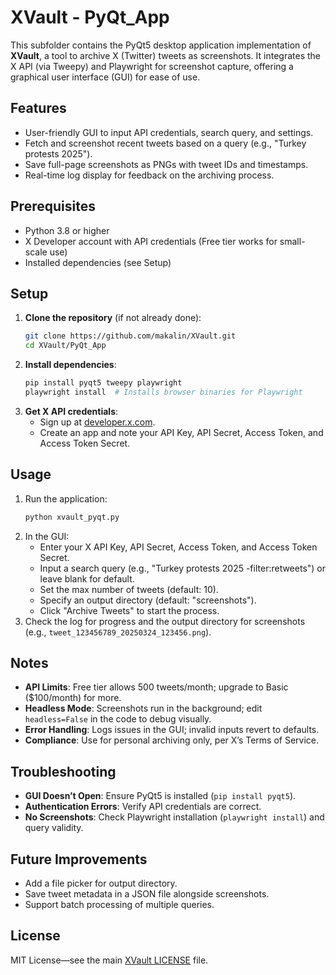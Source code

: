 # XVault - PyQt_App

This subfolder contains the PyQt5 desktop application implementation of **XVault**, a tool to archive X (Twitter) tweets as screenshots. It integrates the X API (via Tweepy) and Playwright for screenshot capture, offering a graphical user interface (GUI) for ease of use.

## Features
- User-friendly GUI to input API credentials, search query, and settings.
- Fetch and screenshot recent tweets based on a query (e.g., "Turkey protests 2025").
- Save full-page screenshots as PNGs with tweet IDs and timestamps.
- Real-time log display for feedback on the archiving process.

## Prerequisites
- Python 3.8 or higher
- X Developer account with API credentials (Free tier works for small-scale use)
- Installed dependencies (see Setup)

## Setup
1. **Clone the repository** (if not already done):
   ```bash
   git clone https://github.com/makalin/XVault.git
   cd XVault/PyQt_App
   ```
2. **Install dependencies**:
   ```bash
   pip install pyqt5 tweepy playwright
   playwright install  # Installs browser binaries for Playwright
   ```
3. **Get X API credentials**:
   - Sign up at [developer.x.com](https://developer.x.com).
   - Create an app and note your API Key, API Secret, Access Token, and Access Token Secret.

## Usage
1. Run the application:
   ```bash
   python xvault_pyqt.py
   ```
2. In the GUI:
   - Enter your X API Key, API Secret, Access Token, and Access Token Secret.
   - Input a search query (e.g., "Turkey protests 2025 -filter:retweets") or leave blank for default.
   - Set the max number of tweets (default: 10).
   - Specify an output directory (default: "screenshots").
   - Click "Archive Tweets" to start the process.
3. Check the log for progress and the output directory for screenshots (e.g., `tweet_123456789_20250324_123456.png`).

## Notes
- **API Limits**: Free tier allows 500 tweets/month; upgrade to Basic ($100/month) for more.
- **Headless Mode**: Screenshots run in the background; edit `headless=False` in the code to debug visually.
- **Error Handling**: Logs issues in the GUI; invalid inputs revert to defaults.
- **Compliance**: Use for personal archiving only, per X’s Terms of Service.

## Troubleshooting
- **GUI Doesn’t Open**: Ensure PyQt5 is installed (`pip install pyqt5`).
- **Authentication Errors**: Verify API credentials are correct.
- **No Screenshots**: Check Playwright installation (`playwright install`) and query validity.

## Future Improvements
- Add a file picker for output directory.
- Save tweet metadata in a JSON file alongside screenshots.
- Support batch processing of multiple queries.

## License
MIT License—see the main [XVault LICENSE](../LICENSE) file.